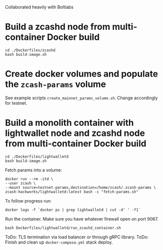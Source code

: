 Collaborated heavily with Boltlabs



# Build a zcashd node from multi-container Docker build

```
cd ./Dockerfiles/zcashd
bash build-image.sh
```

# Create docker volumes and populate the `zcash-params` volume

See example scripts `create_mainnet_params_volume.sh`. Change accordingly for testnet.

# Build a monolith container with lightwallet node and zcashd node from multi-container Docker build

```
cd ./Dockerfiles/lightwalletd
bash build-image.sh
```

Fetch params into a volume:
```
docker run --rm -itd \
--user zcash \
--mount source=testnet-params,destination=/home/zcash/.zcash-params \
zcash-hackworks/lightwalletd:latest bash -c "fetch-params.sh"
```

To follow progress run:
```
docker logs -f `docker ps | grep lightwalletd | cut -d' ' -f1`
```


Run the container. Make sure you have whatever firewall open on port 9067.

```
bash Dockerfiles/lightwalletd/run_zcashd_container.sh
```

ToDo: TLS termination via load balancer or through gRPC library.
ToDo: Finish and clean up `docker-compose.yml` stack deploy.
